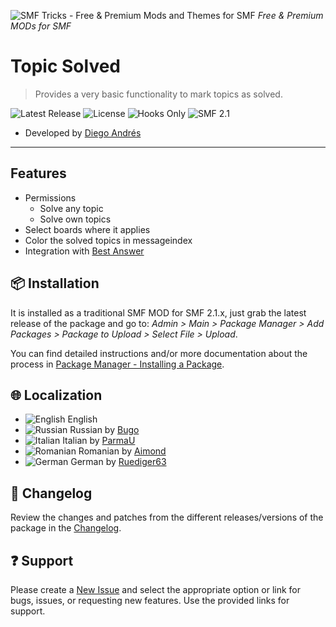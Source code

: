 ![SMF Tricks - Free & Premium Mods and Themes for SMF](https://smftricks.com/logos/logo.png) *Free & Premium MODs for SMF*

# Topic Solved
> Provides a very basic functionality to mark topics as solved.

![Latest Release](https://img.shields.io/github/v/release/SMFTricks/Topic-Solved.svg?style=flat&logo=github&color=green) ![License](https://img.shields.io/badge/License-MIT-248049) ![Hooks Only](https://img.shields.io/badge/Hooks%20Only-Yes-6041a3) ![SMF 2.1](https://img.shields.io/badge/SMF-2.1-3f73a0)
* Developed by [Diego Andrés](https://github.com/DiegoAndresCortes)
---
## Features
- Permissions
  - Solve any topic
  - Solve own topics
- Select boards where it applies
- Color the solved topics in messageindex
- Integration with [Best Answer](https://github.com/SychO9/smf-best-answer)

## 📦 Installation
It is installed as a traditional SMF MOD for SMF 2.1.x, just grab the latest release of the package and go to: *Admin > Main > Package Manager > Add Packages > Package to Upload > Select File > Upload*.

You can find detailed instructions and/or more documentation about the process in [Package Manager - Installing a Package](https://wiki.simplemachines.org/smf/SMF2.1:Package_manager#Installing_a_Package).

## 🌐 Localization
- ![English](https://www.simplemachines.org/site_images/lang/english.gif) English
- ![Russian](https://www.simplemachines.org/site_images/lang/russian.gif) Russian by [Bugo](https://www.simplemachines.org/community/index.php?action=profile;u=229017)
- ![Italian](https://www.simplemachines.org/site_images/lang/italian.gif) Italian by [ParmaU](https://github.com/ParmaU)
- ![Romanian](https://www.simplemachines.org/site_images/lang/romanian.gif) Romanian by [Aimond](https://www.simplemachines.org/community/index.php?action=profile;u=654752)
- ![German](https://www.simplemachines.org/site_images/lang/german.gif) German by [Ruediger63](https://www.simplemachines.org/community/index.php?action=profile;u=85862)

## 🔨 Changelog
Review the changes and patches from the different releases/versions of the package in the [Changelog](https://github.com/SMFTricks/Topic-Solved/blob/main/CHANGELOG.md).

## ❓ Support
Please create a [New Issue](https://github.com/SMFTricks/Topic-Solved/issues/new/choose) and select the appropriate option or link for bugs, issues, or requesting new features. Use the provided links for support.